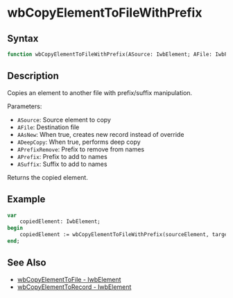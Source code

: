 # wbCopyElementToFileWithPrefix

## Syntax

```pascal
function wbCopyElementToFileWithPrefix(ASource: IwbElement; AFile: IwbFile; AAsNew: boolean; ADeepCopy: boolean; APrefixRemove: string; APrefix: string; ASuffix: string): IwbElement;
```

## Description

Copies an element to another file with prefix/suffix manipulation.

Parameters:

- `ASource`: Source element to copy
- `AFile`: Destination file
- `AAsNew`: When true, creates new record instead of override
- `ADeepCopy`: When true, performs deep copy
- `APrefixRemove`: Prefix to remove from names
- `APrefix`: Prefix to add to names
- `ASuffix`: Suffix to add to names

Returns the copied element.

## Example

```pascal
var
    copiedElement: IwbElement;
begin
    copiedElement := wbCopyElementToFileWithPrefix(sourceElement, targetFile, True, True, 'Old', 'New', '_Copy');
end;
```

## See Also

- [wbCopyElementToFile - IwbElement](IwbElement_wbCopyElementToFile.md)
- [wbCopyElementToRecord - IwbElement](IwbElement_wbCopyElementToRecord.md)
